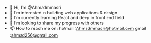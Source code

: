 - 👋 Hi, I’m @Ahmadmmasri
- 👀 I’m interested in building web applications & design
- 🌱 I’m currently learning React and deep in front end field 
- 💞️ I’m looking to share my progress with others
- 📫 How to reach me on:
      hotmail :Ahmadmmasri@hotmail.com
      gmail :ahmad256@gmail.com

<!---
Ahmadmmasri/Ahmadmmasri is a ✨ special ✨ repository because its `README.md` (this file) appears on your GitHub profile.
You can click the Preview link to take a look at your changes.
--->
